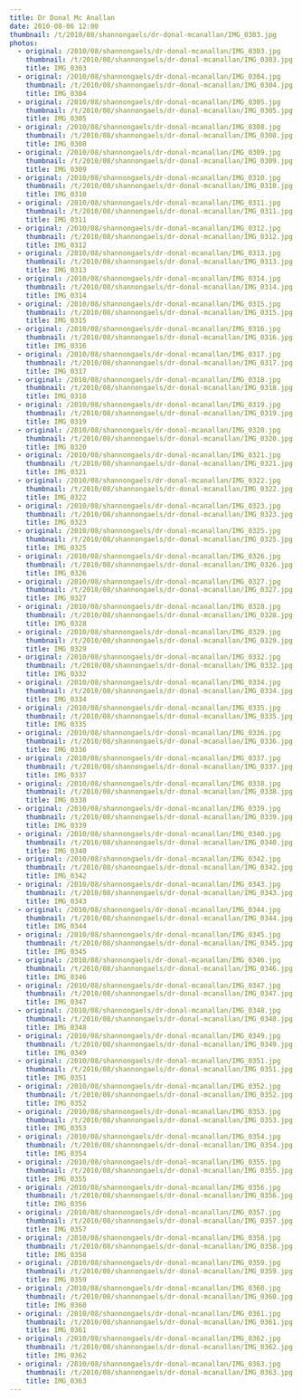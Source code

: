 ```yaml
---
title: Dr Donal Mc Anallan
date: 2010-08-06 12:00
thumbnail: /t/2010/08/shannongaels/dr-donal-mcanallan/IMG_0303.jpg
photos:
  - original: /2010/08/shannongaels/dr-donal-mcanallan/IMG_0303.jpg
    thumbnail: /t/2010/08/shannongaels/dr-donal-mcanallan/IMG_0303.jpg
    title: IMG_0303
  - original: /2010/08/shannongaels/dr-donal-mcanallan/IMG_0304.jpg
    thumbnail: /t/2010/08/shannongaels/dr-donal-mcanallan/IMG_0304.jpg
    title: IMG_0304
  - original: /2010/08/shannongaels/dr-donal-mcanallan/IMG_0305.jpg
    thumbnail: /t/2010/08/shannongaels/dr-donal-mcanallan/IMG_0305.jpg
    title: IMG_0305
  - original: /2010/08/shannongaels/dr-donal-mcanallan/IMG_0308.jpg
    thumbnail: /t/2010/08/shannongaels/dr-donal-mcanallan/IMG_0308.jpg
    title: IMG_0308
  - original: /2010/08/shannongaels/dr-donal-mcanallan/IMG_0309.jpg
    thumbnail: /t/2010/08/shannongaels/dr-donal-mcanallan/IMG_0309.jpg
    title: IMG_0309
  - original: /2010/08/shannongaels/dr-donal-mcanallan/IMG_0310.jpg
    thumbnail: /t/2010/08/shannongaels/dr-donal-mcanallan/IMG_0310.jpg
    title: IMG_0310
  - original: /2010/08/shannongaels/dr-donal-mcanallan/IMG_0311.jpg
    thumbnail: /t/2010/08/shannongaels/dr-donal-mcanallan/IMG_0311.jpg
    title: IMG_0311
  - original: /2010/08/shannongaels/dr-donal-mcanallan/IMG_0312.jpg
    thumbnail: /t/2010/08/shannongaels/dr-donal-mcanallan/IMG_0312.jpg
    title: IMG_0312
  - original: /2010/08/shannongaels/dr-donal-mcanallan/IMG_0313.jpg
    thumbnail: /t/2010/08/shannongaels/dr-donal-mcanallan/IMG_0313.jpg
    title: IMG_0313
  - original: /2010/08/shannongaels/dr-donal-mcanallan/IMG_0314.jpg
    thumbnail: /t/2010/08/shannongaels/dr-donal-mcanallan/IMG_0314.jpg
    title: IMG_0314
  - original: /2010/08/shannongaels/dr-donal-mcanallan/IMG_0315.jpg
    thumbnail: /t/2010/08/shannongaels/dr-donal-mcanallan/IMG_0315.jpg
    title: IMG_0315
  - original: /2010/08/shannongaels/dr-donal-mcanallan/IMG_0316.jpg
    thumbnail: /t/2010/08/shannongaels/dr-donal-mcanallan/IMG_0316.jpg
    title: IMG_0316
  - original: /2010/08/shannongaels/dr-donal-mcanallan/IMG_0317.jpg
    thumbnail: /t/2010/08/shannongaels/dr-donal-mcanallan/IMG_0317.jpg
    title: IMG_0317
  - original: /2010/08/shannongaels/dr-donal-mcanallan/IMG_0318.jpg
    thumbnail: /t/2010/08/shannongaels/dr-donal-mcanallan/IMG_0318.jpg
    title: IMG_0318
  - original: /2010/08/shannongaels/dr-donal-mcanallan/IMG_0319.jpg
    thumbnail: /t/2010/08/shannongaels/dr-donal-mcanallan/IMG_0319.jpg
    title: IMG_0319
  - original: /2010/08/shannongaels/dr-donal-mcanallan/IMG_0320.jpg
    thumbnail: /t/2010/08/shannongaels/dr-donal-mcanallan/IMG_0320.jpg
    title: IMG_0320
  - original: /2010/08/shannongaels/dr-donal-mcanallan/IMG_0321.jpg
    thumbnail: /t/2010/08/shannongaels/dr-donal-mcanallan/IMG_0321.jpg
    title: IMG_0321
  - original: /2010/08/shannongaels/dr-donal-mcanallan/IMG_0322.jpg
    thumbnail: /t/2010/08/shannongaels/dr-donal-mcanallan/IMG_0322.jpg
    title: IMG_0322
  - original: /2010/08/shannongaels/dr-donal-mcanallan/IMG_0323.jpg
    thumbnail: /t/2010/08/shannongaels/dr-donal-mcanallan/IMG_0323.jpg
    title: IMG_0323
  - original: /2010/08/shannongaels/dr-donal-mcanallan/IMG_0325.jpg
    thumbnail: /t/2010/08/shannongaels/dr-donal-mcanallan/IMG_0325.jpg
    title: IMG_0325
  - original: /2010/08/shannongaels/dr-donal-mcanallan/IMG_0326.jpg
    thumbnail: /t/2010/08/shannongaels/dr-donal-mcanallan/IMG_0326.jpg
    title: IMG_0326
  - original: /2010/08/shannongaels/dr-donal-mcanallan/IMG_0327.jpg
    thumbnail: /t/2010/08/shannongaels/dr-donal-mcanallan/IMG_0327.jpg
    title: IMG_0327
  - original: /2010/08/shannongaels/dr-donal-mcanallan/IMG_0328.jpg
    thumbnail: /t/2010/08/shannongaels/dr-donal-mcanallan/IMG_0328.jpg
    title: IMG_0328
  - original: /2010/08/shannongaels/dr-donal-mcanallan/IMG_0329.jpg
    thumbnail: /t/2010/08/shannongaels/dr-donal-mcanallan/IMG_0329.jpg
    title: IMG_0329
  - original: /2010/08/shannongaels/dr-donal-mcanallan/IMG_0332.jpg
    thumbnail: /t/2010/08/shannongaels/dr-donal-mcanallan/IMG_0332.jpg
    title: IMG_0332
  - original: /2010/08/shannongaels/dr-donal-mcanallan/IMG_0334.jpg
    thumbnail: /t/2010/08/shannongaels/dr-donal-mcanallan/IMG_0334.jpg
    title: IMG_0334
  - original: /2010/08/shannongaels/dr-donal-mcanallan/IMG_0335.jpg
    thumbnail: /t/2010/08/shannongaels/dr-donal-mcanallan/IMG_0335.jpg
    title: IMG_0335
  - original: /2010/08/shannongaels/dr-donal-mcanallan/IMG_0336.jpg
    thumbnail: /t/2010/08/shannongaels/dr-donal-mcanallan/IMG_0336.jpg
    title: IMG_0336
  - original: /2010/08/shannongaels/dr-donal-mcanallan/IMG_0337.jpg
    thumbnail: /t/2010/08/shannongaels/dr-donal-mcanallan/IMG_0337.jpg
    title: IMG_0337
  - original: /2010/08/shannongaels/dr-donal-mcanallan/IMG_0338.jpg
    thumbnail: /t/2010/08/shannongaels/dr-donal-mcanallan/IMG_0338.jpg
    title: IMG_0338
  - original: /2010/08/shannongaels/dr-donal-mcanallan/IMG_0339.jpg
    thumbnail: /t/2010/08/shannongaels/dr-donal-mcanallan/IMG_0339.jpg
    title: IMG_0339
  - original: /2010/08/shannongaels/dr-donal-mcanallan/IMG_0340.jpg
    thumbnail: /t/2010/08/shannongaels/dr-donal-mcanallan/IMG_0340.jpg
    title: IMG_0340
  - original: /2010/08/shannongaels/dr-donal-mcanallan/IMG_0342.jpg
    thumbnail: /t/2010/08/shannongaels/dr-donal-mcanallan/IMG_0342.jpg
    title: IMG_0342
  - original: /2010/08/shannongaels/dr-donal-mcanallan/IMG_0343.jpg
    thumbnail: /t/2010/08/shannongaels/dr-donal-mcanallan/IMG_0343.jpg
    title: IMG_0343
  - original: /2010/08/shannongaels/dr-donal-mcanallan/IMG_0344.jpg
    thumbnail: /t/2010/08/shannongaels/dr-donal-mcanallan/IMG_0344.jpg
    title: IMG_0344
  - original: /2010/08/shannongaels/dr-donal-mcanallan/IMG_0345.jpg
    thumbnail: /t/2010/08/shannongaels/dr-donal-mcanallan/IMG_0345.jpg
    title: IMG_0345
  - original: /2010/08/shannongaels/dr-donal-mcanallan/IMG_0346.jpg
    thumbnail: /t/2010/08/shannongaels/dr-donal-mcanallan/IMG_0346.jpg
    title: IMG_0346
  - original: /2010/08/shannongaels/dr-donal-mcanallan/IMG_0347.jpg
    thumbnail: /t/2010/08/shannongaels/dr-donal-mcanallan/IMG_0347.jpg
    title: IMG_0347
  - original: /2010/08/shannongaels/dr-donal-mcanallan/IMG_0348.jpg
    thumbnail: /t/2010/08/shannongaels/dr-donal-mcanallan/IMG_0348.jpg
    title: IMG_0348
  - original: /2010/08/shannongaels/dr-donal-mcanallan/IMG_0349.jpg
    thumbnail: /t/2010/08/shannongaels/dr-donal-mcanallan/IMG_0349.jpg
    title: IMG_0349
  - original: /2010/08/shannongaels/dr-donal-mcanallan/IMG_0351.jpg
    thumbnail: /t/2010/08/shannongaels/dr-donal-mcanallan/IMG_0351.jpg
    title: IMG_0351
  - original: /2010/08/shannongaels/dr-donal-mcanallan/IMG_0352.jpg
    thumbnail: /t/2010/08/shannongaels/dr-donal-mcanallan/IMG_0352.jpg
    title: IMG_0352
  - original: /2010/08/shannongaels/dr-donal-mcanallan/IMG_0353.jpg
    thumbnail: /t/2010/08/shannongaels/dr-donal-mcanallan/IMG_0353.jpg
    title: IMG_0353
  - original: /2010/08/shannongaels/dr-donal-mcanallan/IMG_0354.jpg
    thumbnail: /t/2010/08/shannongaels/dr-donal-mcanallan/IMG_0354.jpg
    title: IMG_0354
  - original: /2010/08/shannongaels/dr-donal-mcanallan/IMG_0355.jpg
    thumbnail: /t/2010/08/shannongaels/dr-donal-mcanallan/IMG_0355.jpg
    title: IMG_0355
  - original: /2010/08/shannongaels/dr-donal-mcanallan/IMG_0356.jpg
    thumbnail: /t/2010/08/shannongaels/dr-donal-mcanallan/IMG_0356.jpg
    title: IMG_0356
  - original: /2010/08/shannongaels/dr-donal-mcanallan/IMG_0357.jpg
    thumbnail: /t/2010/08/shannongaels/dr-donal-mcanallan/IMG_0357.jpg
    title: IMG_0357
  - original: /2010/08/shannongaels/dr-donal-mcanallan/IMG_0358.jpg
    thumbnail: /t/2010/08/shannongaels/dr-donal-mcanallan/IMG_0358.jpg
    title: IMG_0358
  - original: /2010/08/shannongaels/dr-donal-mcanallan/IMG_0359.jpg
    thumbnail: /t/2010/08/shannongaels/dr-donal-mcanallan/IMG_0359.jpg
    title: IMG_0359
  - original: /2010/08/shannongaels/dr-donal-mcanallan/IMG_0360.jpg
    thumbnail: /t/2010/08/shannongaels/dr-donal-mcanallan/IMG_0360.jpg
    title: IMG_0360
  - original: /2010/08/shannongaels/dr-donal-mcanallan/IMG_0361.jpg
    thumbnail: /t/2010/08/shannongaels/dr-donal-mcanallan/IMG_0361.jpg
    title: IMG_0361
  - original: /2010/08/shannongaels/dr-donal-mcanallan/IMG_0362.jpg
    thumbnail: /t/2010/08/shannongaels/dr-donal-mcanallan/IMG_0362.jpg
    title: IMG_0362
  - original: /2010/08/shannongaels/dr-donal-mcanallan/IMG_0363.jpg
    thumbnail: /t/2010/08/shannongaels/dr-donal-mcanallan/IMG_0363.jpg
    title: IMG_0363
---
```

